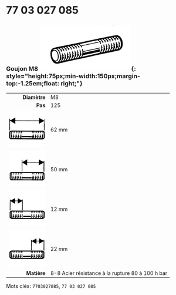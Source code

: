 # 77 03 027 085

### Goujon M8 ![](../assets/images/parts/stud.png){: style="height:75px;min-width:150px;margin-top:-1.25em;float: right;"}

|   |   |
|---:|---|
**Diamètre** | M8
**Pas** | 125
![](../assets/images/stud_total.png) | 62 mm
![](../assets/images/stud_total_right.png) | 50 mm
![](../assets/images/stud_left.png) | 12 mm
![](../assets/images/stud_right.png) | 22 mm
**Matière** | 8-8 Acier résistance à la rupture 80 à 100 h bar

Mots clés: `7703027085`, `77 03 027 085`
